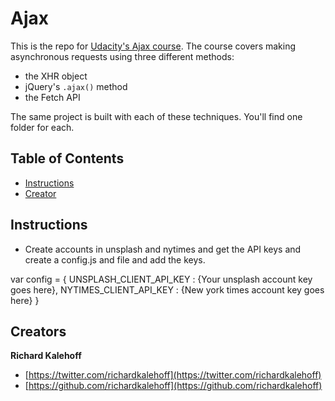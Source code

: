 # Ajax

This is the repo for [Udacity's Ajax course](). The course covers making asynchronous requests using three different methods:

* the XHR object
* jQuery's `.ajax()` method
* the Fetch API

The same project is built with each of these techniques. You'll find one folder for each.

## Table of Contents

* [Instructions](#instructions)
* [Creator](#creators)

## Instructions

* Create accounts in unsplash and nytimes and get the API keys and create a config.js and file and add the keys.

var config = {
  UNSPLASH_CLIENT_API_KEY : {Your unsplash account key goes here},
  NYTIMES_CLIENT_API_KEY : {New york times account key goes here}
}

## Creators

**Richard Kalehoff**

* [https://twitter.com/richardkalehoff](https://twitter.com/richardkalehoff)
* [https://github.com/richardkalehoff](https://github.com/richardkalehoff)
